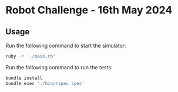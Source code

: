 # Robot Challenge - 16th May 2024

## Usage

Run the following command to start the simulator:
```sh
ruby -r './main.rb'
```

Run the following command to run the tests:
```sh
bundle install
bundle exec './bin/rspec spec'
```
